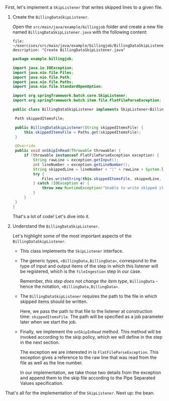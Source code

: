 First, let's implement a `SkipListener` that writes skipped lines to a given file.

1. Create the `BillingDataSkipListener`.

   Open the `src/main/java/example/billingjob` folder and create a new file named `BillingDataSkipListener.java` with the following content:

   ```editor:append-lines-to-file
   file: ~/exercises/src/main/java/example/billingjob/BillingDataSkipListener.java
   description: "Create BillingDataSkipListener.java"
   ```

   ```java
   package example.billingjob;

   import java.io.IOException;
   import java.nio.file.Files;
   import java.nio.file.Path;
   import java.nio.file.Paths;
   import java.nio.file.StandardOpenOption;

   import org.springframework.batch.core.SkipListener;
   import org.springframework.batch.item.file.FlatFileParseException;

   public class BillingDataSkipListener implements SkipListener<BillingData, BillingData> {

   	Path skippedItemsFile;

   	public BillingDataSkipListener(String skippedItemsFile) {
   		this.skippedItemsFile = Paths.get(skippedItemsFile);
   	}

   	@Override
   	public void onSkipInRead(Throwable throwable) {
   		if (throwable instanceof FlatFileParseException exception) {
   			String rawLine = exception.getInput();
   			int lineNumber = exception.getLineNumber();
   			String skippedLine = lineNumber + "|" + rawLine + System.lineSeparator();
   			try {
   				Files.writeString(this.skippedItemsFile, skippedLine, StandardOpenOption.APPEND, StandardOpenOption.CREATE);
   			} catch (IOException e) {
   				throw new RuntimeException("Unable to write skipped item " + skippedLine);
   			}
   		}
   	}
   }
   ```

   That's a lot of code! Let's dive into it.

1. Understand the `BillingDataSkipListener`.

   Let's highlight some of the most important aspects of the `BillingDataSkipListener`.

   - This class implements the `SkipListener` interface.
   - The generic types, `<BillingData,BillingData>`, correspond to the type of input and output items of the step in which this listener will be registered, which is the `fileIngestion` step in our case.

     Remember, _this step does not change the item type_, `BillingData` - hence the notation, `<BillingData,BillingData>`.

   - The `BillingDataSkipListener` requires the path to the file in which skipped items should be written.

     Here, we pass the path to that file to the listener at construction time: `skippedItemsFile`. The path will be specified as a job parameter later when we start the job.

   - Finally, we implement the `onSkipInRead` method. This method will be invoked according to the skip policy, which we will define in the step in the next section.

     The exception we are interested in is `FlatFileParseException`. This exception gives a reference to the raw line that was read from the file as well as the line number.

     In our implementation, we take those two details from the exception and append them to the skip file according to the Pipe Separated Values specification.

That's all for the implementation of the `SkipListener`. Next up: the bean.
